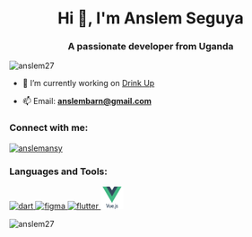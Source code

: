 <h1 align="center">Hi 👋, I'm Anslem Seguya</h1>
<h3 align="center">A passionate developer from Uganda</h3>

<p align="left"> <img src="https://komarev.com/ghpvc/?username=anslem27&label=Profile%20views&color=0e75b6&style=flat" alt="anslem27" /> </p>

- 🔭 I’m currently working on [Drink Up](https://github.com/Anslem27/Drink-Up)

- 📫 Email: **anslembarn@gmail.com**

<h3 align="left">Connect with me:</h3>
<p align="left">
<a href="https://twitter.com/anslemansy" target="blank"><img align="center" src="https://raw.githubusercontent.com/rahuldkjain/github-profile-readme-generator/master/src/images/icons/Social/twitter.svg" alt="anslemansy" height="30" width="40" /></a>
</p>

<h3 align="left">Languages and Tools:</h3>
<p align="left"> <a href="https://dart.dev" target="_blank" rel="noreferrer"> <img src="https://www.vectorlogo.zone/logos/dartlang/dartlang-icon.svg" alt="dart" width="40" height="40"/> </a> <a href="https://www.figma.com/" target="_blank" rel="noreferrer"> <img src="https://www.vectorlogo.zone/logos/figma/figma-icon.svg" alt="figma" width="40" height="40"/> </a> <a href="https://flutter.dev" target="_blank" rel="noreferrer"> <img src="https://www.vectorlogo.zone/logos/flutterio/flutterio-icon.svg" alt="flutter" width="40" height="40"/> </a> <a href="https://vuejs.org/" target="_blank" rel="noreferrer"> <img src="https://raw.githubusercontent.com/devicons/devicon/master/icons/vuejs/vuejs-original-wordmark.svg" alt="vuejs" width="40" height="40"/> </a> </p>

<p><img align="center" src="https://github-readme-stats.vercel.app/api/top-langs?username=anslem27&show_icons=true&locale=en&layout=compact" alt="anslem27" /></p>
